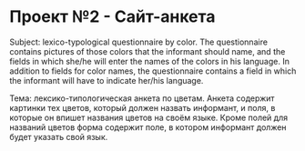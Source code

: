# Проект №2 - Сайт-анкета

Subject: lexico-typological questionnaire by color. The questionnaire contains pictures of those colors that the informant should name, and the fields in which she/he will enter the names of the colors in his language. In addition to fields for color names, the questionnaire contains a field in which the informant will have to indicate her/his language.

Тема: лексико-типологическая анкета по цветам. Анкета содержит картинки тех цветов, который должен назвать информант, и поля, в которые он впишет названия цветов на своём языке. Кроме полей для названий цветов форма содержит поле, в котором информант должен будет указать свой язык.
